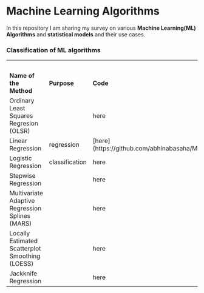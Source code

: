 # Machine Learning Algorithms

In this repository I am sharing my survey on various **Machine Learning(ML) Algorithms** and **statistical models** and their use cases.

###                                         Classification of ML algorithms

<table class="tg">
  <tr>
    <th class="tg-0s7r" colspan="3"><span style="font-weight:bold;text-decoration:underline">REGRESSION</span><br></th>
  </tr>
  <tr>
    <td class="tg-c82p"><span style="font-weight:bold">Name of the Method</span></td>
    <td class="tg-c82p"><span style="font-weight:bold">Purpose</span></td>
    <td class="tg-c82p"><span style="font-weight:bold">Code</span></td>
  </tr>
  <tr>
    <td class="tg-c82p">Ordinary Least Squares Regresion (OLSR)</td>
    <td class="tg-c82p"></td>
    <td class="tg-c82p">here</td>
  </tr>
  <tr>
    <td class="tg-c82p">Linear Regression</td>
    <td class="tg-c82p">regression</td>
    <td class="tg-c82p">[here](https://github.com/abhinabasaha/Machine_Learning_Algorithms/blob/master/Regression/Linear%20Regression/Linear%20Regression.ipynb)</td>
  </tr>
  <tr>
    <td class="tg-c82p">Logistic Regression</td>
    <td class="tg-c82p">classification</td>
    <td class="tg-c82p">here</td>
  </tr>
  <tr>
    <td class="tg-c82p">Stepwise Regression</td>
    <td class="tg-c82p"></td>
    <td class="tg-c82p">here</td>
  </tr>
  <tr>
    <td class="tg-c82p">Multivariate Adaptive Regression Splines (MARS)</td>
    <td class="tg-c82p"></td>
    <td class="tg-c82p">here</td>
  </tr>
  <tr>
    <td class="tg-c82p">Locally Estimated Scatterplot Smoothing (LOESS)</td>
    <td class="tg-c82p"></td>
    <td class="tg-c82p">here</td>
  </tr>
  <tr>
    <td class="tg-c82p">Jackknife Regression</td>
    <td class="tg-c82p"></td>
    <td class="tg-c82p">here</td>
  </tr>
</table>
